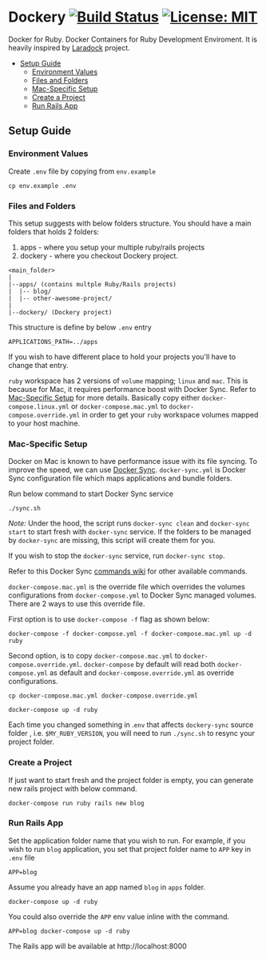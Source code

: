 # Dockery [![Build Status](https://travis-ci.org/taufek/dockery.svg?branch=master)](https://travis-ci.org/taufek/dockery) [![License: MIT](https://img.shields.io/badge/License-MIT-yellow.svg)](https://opensource.org/licenses/MIT)

Docker for Ruby. Docker Containers for Ruby Development Enviroment. It is heavily inspired by
[Laradock](https://github.com/laradock/laradock) project.

* [Setup Guide](#setup-guide)
	* [Environment Values](#environment-values)
	* [Files and Folders](#files-and-folders)
	* [Mac-Specific Setup](#mac-specific-setup)
	* [Create a Project](#create-a-project)
	* [Run Rails App](#run-rails-app)

<a name="setup-guide"></a>
## Setup Guide

<a name="environment-values"></a>
### Environment Values

Create `.env` file by copying from `env.example`

```
cp env.example .env
```


<a name="files-and-folder"></a>
### Files and Folders

This setup suggests with below folders structure. You should have a main folders
that holds 2 folders:

1. apps - where you setup your multiple ruby/rails projects
1. dockery - where you checkout Dockery project.

```
<main_folder>
|
|--apps/ (contains multple Ruby/Rails projects)
|  |-- blog/
|  |-- other-awesome-project/
|
|--dockery/ (Dockery project)
```

This structure is define by below `.env` entry

```
APPLICATIONS_PATH=../apps
```

If you wish to have different place to hold your projects you'll have to change
that entry.

`ruby` workspace has 2 versions of `volume` mapping; `linux` and `mac`. This is
because for Mac, it requires performance boost with Docker Sync. Refer to
[Mac-Specific Setup](#mac-specific-setup) for more details. Basically copy either
`docker-compose.linux.yml` or `docker-compose.mac.yml` to `docker-compose.override.yml`
in order to get your `ruby` workspace volumes mapped to your host machine.

<a name="mac-specific-setup"></a>
### Mac-Specific Setup

Docker on Mac is known to have performance issue with its file syncing.
To improve the speed, we can use [Docker Sync](http://docker-sync.io).
`docker-sync.yml` is Docker Sync configuration file which maps applications
and bundle folders.

Run below command to start Docker Sync service

```
./sync.sh
```

*Note:* Under the hood, the script runs `docker-sync clean` and
`docker-sync start` to start fresh with `docker-sync` service.
If the folders to be managed by `docker-sync` are missing, this script will
create them for you.

If you wish to stop the `docker-sync` service, run `docker-sync stop`.

Refer to this Docker Sync [commands wiki](https://github.com/EugenMayer/docker-sync/wiki/2.1-sync-commands) for other available commands.

`docker-compose.mac.yml` is the override file which overrides the volumes
configurations from `docker-compose.yml` to Docker Sync managed volumes.
There are 2 ways to use this override file.

First option is to use `docker-compose -f` flag as shown below:

```
docker-compose -f docker-compose.yml -f docker-compose.mac.yml up -d ruby
```

Second option, is to copy `docker-compose.mac.yml` to `docker-compose.override.yml`.
`docker-compose` by default will read both `docker-compose.yml` as default
and `docker-compose.override.yml` as override configurations.

```
cp docker-compose.mac.yml docker-compose.override.yml

docker-compose up -d ruby
```

Each time you changed something in .`env` that affects `dockery-sync` source folder
, i.e. `$MY_RUBY_VERSION`, you will need to run `./sync.sh` to resync your project folder.

<a name="create-a-project"></a>
### Create a Project

If just want to start fresh and the project folder is empty, you can generate
new rails project with below command.

```
docker-compose run ruby rails new blog
```

<a name="run-rails-app"></a>
### Run Rails App

Set the application folder name that you wish to run.
For example, if you wish to run `blog` application, you set that project
folder name to `APP` key in
`.env` file

```
APP=blog
```

Assume you already have an app named `blog` in `apps` folder.
```
docker-compose up -d ruby
```

You could also override the `APP` env value inline with the command.

```
APP=blog docker-compose up -d ruby
```

The Rails app will be available at http://localhost:8000
